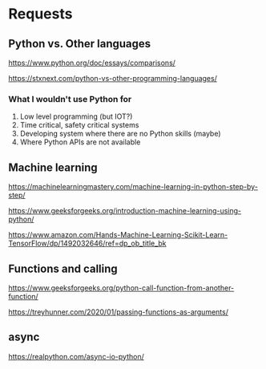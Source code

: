 # Requests

## Python vs. Other languages

https://www.python.org/doc/essays/comparisons/

https://stxnext.com/python-vs-other-programming-languages/

### What I wouldn't use Python for
1. Low level programming (but IOT?)
1. Time critical, safety critical systems
1. Developing system where there are no Python skills (maybe)
1. Where Python APIs are not available

## Machine learning

https://machinelearningmastery.com/machine-learning-in-python-step-by-step/

https://www.geeksforgeeks.org/introduction-machine-learning-using-python/

https://www.amazon.com/Hands-Machine-Learning-Scikit-Learn-TensorFlow/dp/1492032646/ref=dp_ob_title_bk

## Functions and calling

https://www.geeksforgeeks.org/python-call-function-from-another-function/

https://treyhunner.com/2020/01/passing-functions-as-arguments/

## async

https://realpython.com/async-io-python/
